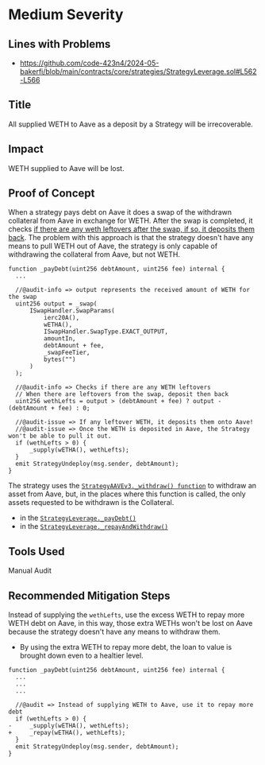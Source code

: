 # Medium Severity

## Lines with Problems
- https://github.com/code-423n4/2024-05-bakerfi/blob/main/contracts/core/strategies/StrategyLeverage.sol#L562-L566


## Title
All supplied WETH to Aave as a deposit by a Strategy will be irrecoverable.

## Impact
WETH supplied to Aave will be lost.

## Proof of Concept
When a strategy pays debt on Aave it does a swap of the withdrawn collateral from Aave in exchange for WETH. After the swap is completed, it checks [if there are any weth leftovers after the swap, if so, it deposits them back](https://github.com/code-423n4/2024-05-bakerfi/blob/main/contracts/core/strategies/StrategyLeverage.sol#L562-L566). The problem with this approach is that the strategy doesn't have any means to pull WETH out of Aave, the strategy is only capable of withdrawing the collateral from Aave, but not WETH.

```
function _payDebt(uint256 debtAmount, uint256 fee) internal {
  ...

  //@audit-info => output represents the received amount of WETH for the swap
  uint256 output = _swap(
      ISwapHandler.SwapParams(
          ierc20A(),
          wETHA(),
          ISwapHandler.SwapType.EXACT_OUTPUT,
          amountIn,
          debtAmount + fee,
          _swapFeeTier,
          bytes("")
      )
  );

  //@audit-info => Checks if there are any WETH leftovers
  // When there are leftovers from the swap, deposit then back
  uint256 wethLefts = output > (debtAmount + fee) ? output - (debtAmount + fee) : 0;

  //@audit-issue => If any leftover WETH, it deposits them onto Aave!
  //@audit-issue => Once the WETH is deposited in Aave, the Strategy won't be able to pull it out.
  if (wethLefts > 0) {
      _supply(wETHA(), wethLefts);
  }
  emit StrategyUndeploy(msg.sender, debtAmount);
}
```

The strategy uses the [`StrategyAAVEv3._withdraw() function`](https://github.com/code-423n4/2024-05-bakerfi/blob/main/contracts/core/strategies/StrategyAAVEv3.sol#L126-L129) to withdraw an asset from Aave, but, in the places where this function is called, the only assets requested to be withdrawn is the Collateral.
- in the [`StrategyLeverage._payDebt()`](https://github.com/code-423n4/2024-05-bakerfi/blob/main/contracts/core/strategies/StrategyLeverage.sol#L549)
- in the [`StrategyLeverage._repayAndWithdraw()`](https://github.com/code-423n4/2024-05-bakerfi/blob/main/contracts/core/strategies/StrategyLeverage.sol#L701)


## Tools Used
Manual Audit

## Recommended Mitigation Steps
Instead of supplying the `wethLefts`, use the excess WETH to repay more WETH debt on Aave, in this way, those extra WETHs won't be lost on Aave because the strategy doesn't have any means to withdraw them.
- By using the extra WETH to repay more debt, the loan to value is brought down even to a healtier level.


```
function _payDebt(uint256 debtAmount, uint256 fee) internal {
  ...
  ...
  ...

  //@audit => Instead of supplying WETH to Aave, use it to repay more debt
  if (wethLefts > 0) {
-     _supply(wETHA(), wethLefts);
+     _repay(wETHA(), wethLefts);
  }
  emit StrategyUndeploy(msg.sender, debtAmount);
}
```